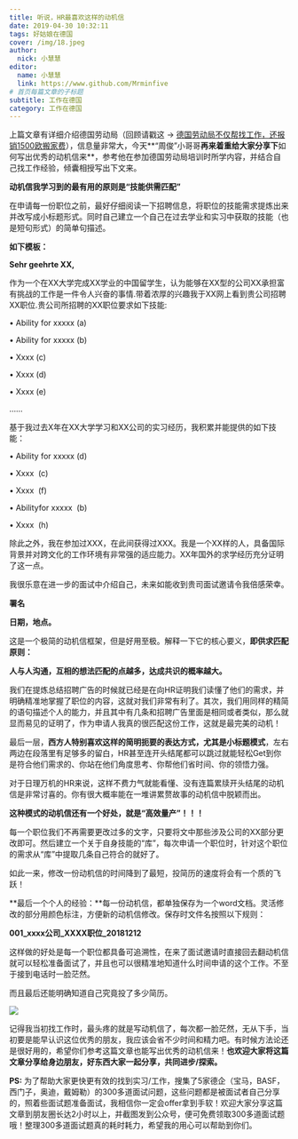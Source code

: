 ```yaml
---
title: 听说，HR最喜欢这样的动机信
date: 2019-04-30 10:32:11
tags: 好姑娘在德国
cover: /img/18.jpeg
author: 
  nick: 小慧慧
editor:
  name: 小慧慧
  link: https://www.github.com/Mrminfive
# 首页每篇文章的子标题
subtitle: 工作在德国
category: 工作在德国
---
```

上篇文章有详细介绍德国劳动局（回顾请戳这 -> [德国劳动局不仅帮找工作，还报销1500欧搬家费](http://mp.weixin.qq.com/s?__biz=MzI0OTE4MTY1Ng==&mid=2649564744&idx=1&sn=a0e9041ab4050e775c3d1675c2042a11&chksm=f18ce2ffc6fb6be99effea12ea4e50cfccd4a4230a2263dcb2b87a6ce84612c47a0b07d04ce7&scene=21#wechat_redirect)），信息量非常大，今天**“周俊”小哥哥**再来着重给大家分享下**如何写出优秀的动机信来**，参考他在参加德国劳动局培训时所学内容，并结合自己找工作经验，倾囊相授写出下文来。

  

  

  

**动机信我学习到的最有用的原则是“技能供需匹配”**

在申请每一份职位之前，最好仔细阅读一下招聘信息，将职位的技能需求提炼出来并改写成小标题形式。同时自己建立一个自己在过去学业和实习中获取的技能（也是短句形式）的简单句描述。

  

**如下模板：**

**Sehr geehrte XX,**

作为一个在XX大学完成XX学业的中国留学生，认为能够在XX型的公司XX承担富有挑战的工作是一件令人兴奋的事情.带着浓厚的兴趣我于XX网上看到贵公司招聘XX职位.贵公司所招聘的XX职位要求如下技能:

  

• Ability for xxxxx (a)

• Ability for xxxxx (b)

• Xxxx (c)

• Xxxx (d)

• Xxxx (e)

……

基于我过去X年在XX大学学习和XX公司的实习经历，我积累并能提供的如下技能：

• Ability for xxxxx (d)

• Xxxx  (c)

• Xxxx  (f)

• Abilityfor xxxxx  (b)

• Xxxx  (h)

除此之外，我在参加过XXX，在此间获得过XXX。我是一个XX样的人，具备国际背景并对跨文化的工作环境有非常强的适应能力。XX年国外的求学经历充分证明了这一点。

我很乐意在进一步的面试中介绍自己，未来如能收到贵司面试邀请令我倍感荣幸。

**署名**

**日期，地点。**

  

  

这是一个极简的动机信框架，但是好用至极。解释一下它的核心要义，**即供求匹配原则：**

  

**人与人沟通，互相的想法匹配的点越多，达成共识的概率越大。**

  

我们在提炼总结招聘广告的时候就已经是在向HR证明我们读懂了他们的需求，并明确精准地掌握了职位的内容，这就对我们非常有利了。其次，我们用同样的精简的语句描述个人的能力，并且其中有几条和招聘广告里面是相同或者类似，那么就显而易见的证明了，作为申请人我真的很匹配这份工作，这就是最完美的动机！
  

最后一层，**西方人特别喜欢这样的简明扼要的表达方式，尤其是小标题模式**，左右两边在段落里有足够多的留白，HR甚至连开头结尾都可以跳过就能轻松Get到你是符合他们需求的、你站在他们角度思考、你帮他们省时间、你的领悟力强。

  

对于日理万机的HR来说，这样不费力气就能看懂、没有连篇累牍开头结尾的动机信是非常讨喜的。你有很大概率能在一堆讲累赘故事的动机信中脱颖而出。

**这种模式的动机信还有一个好处，就是“高效量产”！！！**

每一个职位我们不再需要更改过多的文字，只要将文中那些涉及公司的XX部分更改即可。然后建立一个关于自身技能的“库”，每次申请一个职位时，针对这个职位的需求从“库”中提取几条自己符合的就好了。

如此一来，修改一份动机信的时间降到了最短，投简历的速度将会有一个质的飞跃！

  

**最后一个个人的经验：**每一份动机信，都单独保存为一个word文档。灵活修改的部分用颜色标注，方便新的动机信修改。保存时文件名按照以下规则：

**001\_xxxx公司\_XXXX职位\_20181212**

这样做的好处是每一个职位都具备可追溯性，在来了面试邀请时直接回去翻动机信就可以轻松准备面试了，并且也可以很精准地知道什么时间申请的这个工作。不至于接到电话时一脸茫然。

  

而且最后还能明确知道自己究竟投了多少简历。



<img src="https://mmbiz.qpic.cn/mmbiz_png/rW3MWnUicJ7fZmjOREVnySMFsyPz8uIXIadU2aNnb5OsOXEIfgic6QZZvsY1tBM1XEUs8xEP0qF0MUzzUk2C9OOA/640?wx_fmt=png"  style=" display: block; margin: 0 auto;" />

  

记得我当初找工作时，最头疼的就是写动机信了，每次都一脸茫然，无从下手，当初要是能早认识这位优秀的朋友，我应该会省不少时间和精力吧。有时候方法论还是很好用的，希望你们参考这篇文章也能写出优秀的动机信来！**也欢迎大家将这篇文章分享给身边朋友，好东西大家一起分享，共同进步/探索。**  

  

**PS:** 为了帮助大家更快更有效的找到实习/工作，搜集了5家德企（宝马，BASF，西门子，奥迪，戴姆勒）的300多道面试问题，这些问题都是被面试者自己分享的，照着些面试题准备面试，我相信你一定会offer拿到手软！欢迎大家分享这篇文章到朋友圈长达2小时以上，并截图发到公众号，便可免费领取300多道面试题哦！整理300多道面试题真的耗时耗力，希望我的用心可以帮助到你们。

